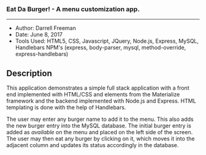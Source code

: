 ### Eat Da Burger! - A menu customization app.
***

- Author:  Darrell Freeman
- Date: June 8, 2017
- Tools Used:  HTML5, CSS, Javascript, JQuery, Node.js, Express, MySQL, Handlebars
NPM's (express, body-parser, mysql, method-override, express-handlebars)


## Description

This application demonstrates a simple full stack application with a front end implemented with HTML/CSS and elements from the Materialize framework and the backend implemented with Node.js and Express. HTML templating is done with the help of Handlebars.

The user may enter any burger name to add it to the menu. This also adds the new burger entry into the MySQL database. The initial burger entry is added as *available* on the menu and placed on the left side of the screen. The user may then eat any burger by clicking on it, which moves it into the adjacent column and updates its status accordingly in the database.
